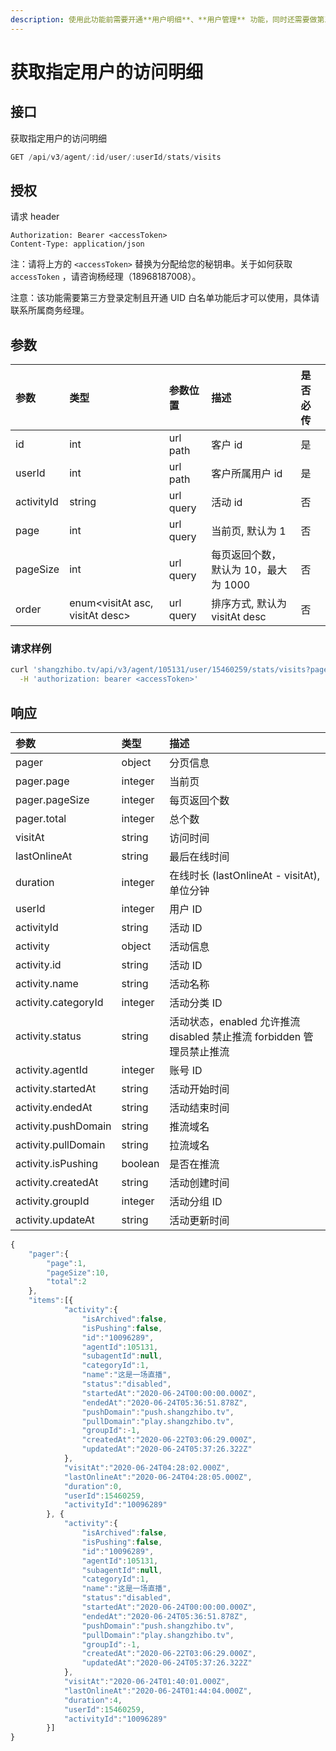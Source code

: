 ```yaml
---
description: 使用此功能前需要开通**用户明细**、**用户管理** 功能，同时还需要做第三方登录定制或进行微信服务号授权
---
```


# 获取指定用户的访问明细

## 接口

获取指定用户的访问明细

```javascript
GET /api/v3/agent/:id/user/:userId/stats/visits
```

## 授权

请求 header

```http
Authorization: Bearer <accessToken>
Content-Type: application/json
```

注：请将上方的 `<accessToken>` 替换为分配给您的秘钥串。关于如何获取 `accessToken` ，请咨询杨经理（18968187008）。

注意：该功能需要第三方登录定制且开通 UID 白名单功能后才可以使用，具体请联系所属商务经理。

## 参数

| 参数       | 类型                            | 参数位置  | 描述                                 | 是否必传 |
| :--------- | :------------------------------ | :-------- | :----------------------------------- | :------- |
| id         | int                             | url path  | 客户 id                              | 是       |
| userId     | int                             | url path  | 客户所属用户 id                      | 是       |
| activityId | string                          | url query | 活动 id                              | 否       |
| page       | int                             | url query | 当前页, 默认为 1                     | 否       |
| pageSize   | int                             | url query | 每页返回个数，默认为 10，最大为 1000 | 否       |
| order      | enum<visitAt asc, visitAt desc> | url query | 排序方式, 默认为 visitAt desc        | 否       |

### 请求样例

```bash
curl 'shangzhibo.tv/api/v3/agent/105131/user/15460259/stats/visits?page=1&pageSize=10' \
  -H 'authorization: bearer <accessToken>'
```

## 响应

| 参数                | 类型    | 描述                                                                  |
| :------------------ | :------ | :-------------------------------------------------------------------- |
| pager               | object  | 分页信息                                                              |
| pager.page          | integer | 当前页                                                                |
| pager.pageSize      | integer | 每页返回个数                                                          |
| pager.total         | integer | 总个数                                                                |
| visitAt             | string  | 访问时间                                                              |
| lastOnlineAt        | string  | 最后在线时间                                                          |
| duration            | integer | 在线时长 (lastOnlineAt - visitAt), 单位分钟                           |
| userId              | integer | 用户 ID                                                               |
| activityId          | string  | 活动 ID                                                               |
| activity            | object  | 活动信息                                                              |
| activity.id         | string  | 活动 ID                                                               |
| activity.name       | string  | 活动名称                                                              |
| activity.categoryId | integer | 活动分类 ID                                                           |
| activity.status     | string  | 活动状态，enabled 允许推流 disabled 禁止推流 forbidden 管理员禁止推流 |
| activity.agentId    | integer | 账号 ID                                                               |
| activity.startedAt  | string  | 活动开始时间                                                          |
| activity.endedAt    | string  | 活动结束时间                                                          |
| activity.pushDomain | string  | 推流域名                                                              |
| activity.pullDomain | string  | 拉流域名                                                              |
| activity.isPushing  | boolean | 是否在推流                                                            |
| activity.createdAt  | string  | 活动创建时间                                                          |
| activity.groupId    | integer | 活动分组 ID                                                           |
| activity.updateAt   | string  | 活动更新时间                                                          |

```javascript
{
    "pager":{
        "page":1,
        "pageSize":10,
        "total":2
    },
    "items":[{
            "activity":{
                "isArchived":false,
                "isPushing":false,
                "id":"10096289",
                "agentId":105131,
                "subagentId":null,
                "categoryId":1,
                "name":"这是一场直播",
                "status":"disabled",
                "startedAt":"2020-06-24T00:00:00.000Z",
                "endedAt":"2020-06-24T05:36:51.878Z",
                "pushDomain":"push.shangzhibo.tv",
                "pullDomain":"play.shangzhibo.tv",
                "groupId":-1,
                "createdAt":"2020-06-22T03:06:29.000Z",
                "updatedAt":"2020-06-24T05:37:26.322Z"
            },
            "visitAt":"2020-06-24T04:28:02.000Z",
            "lastOnlineAt":"2020-06-24T04:28:05.000Z",
            "duration":0,
            "userId":15460259,
            "activityId":"10096289"
        }, {
            "activity":{
                "isArchived":false,
                "isPushing":false,
                "id":"10096289",
                "agentId":105131,
                "subagentId":null,
                "categoryId":1,
                "name":"这是一场直播",
                "status":"disabled",
                "startedAt":"2020-06-24T00:00:00.000Z",
                "endedAt":"2020-06-24T05:36:51.878Z",
                "pushDomain":"push.shangzhibo.tv",
                "pullDomain":"play.shangzhibo.tv",
                "groupId":-1,
                "createdAt":"2020-06-22T03:06:29.000Z",
                "updatedAt":"2020-06-24T05:37:26.322Z"
            },
            "visitAt":"2020-06-24T01:40:01.000Z",
            "lastOnlineAt":"2020-06-24T01:44:04.000Z",
            "duration":4,
            "userId":15460259,
            "activityId":"10096289"
        }]
}
```
